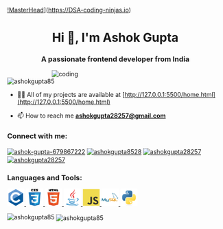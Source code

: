 [!MasterHead](https://1.bp.blogspot.com/-7A4WynwLsMw/XbBpCXG8fHI/AAAAAAAAMt4/uOa1bpLskYgrwGbllhSu2SDj_Mig8SXJQCLcBGAsYHQ/s1600/2000_600px.gif)](https://DSA-coding-ninjas.io)
<h1 align="center">Hi 👋, I'm Ashok Gupta</h1>
<h3 align="center">A passionate frontend developer from India</h3>
<img align="right" alt="coding" width="400" src="https://static.vecteezy.com/system/resources/previews/004/865/921/original/programmer-people-concept-use-laptop-and-programming-code-program-icon-spreading-with-modern-flat-style-free-vector.jpg" >

<p align="left"> <img src="https://komarev.com/ghpvc/?username=ashokgupta85&label=Profile%20views&color=0e75b6&style=flat" alt="ashokgupta85" /> </p>

- 👨‍💻 All of my projects are available at [http://127.0.0.1:5500/home.html](http://127.0.0.1:5500/home.html)

- 📫 How to reach me **ashokgupta28257@gmail.com**

<h3 align="left">Connect with me:</h3>
<p align="left">
<a href="https://linkedin.com/in/ashok-gupta-679867222" target="blank"><img align="center" src="https://raw.githubusercontent.com/rahuldkjain/github-profile-readme-generator/master/src/images/icons/Social/linked-in-alt.svg" alt="ashok-gupta-679867222" height="30" width="40" /></a>
<a href="https://www.codechef.com/users/ashokgupta8528" target="blank"><img align="center" src="https://cdn.jsdelivr.net/npm/simple-icons@3.1.0/icons/codechef.svg" alt="ashokgupta8528" height="30" width="40" /></a>
<a href="https://www.hackerrank.com/ashokgupta28257" target="blank"><img align="center" src="https://raw.githubusercontent.com/rahuldkjain/github-profile-readme-generator/master/src/images/icons/Social/hackerrank.svg" alt="ashokgupta28257" height="30" width="40" /></a>
<a href="https://auth.geeksforgeeks.org/user/ashokgupta28257" target="blank"><img align="center" src="https://raw.githubusercontent.com/rahuldkjain/github-profile-readme-generator/master/src/images/icons/Social/geeks-for-geeks.svg" alt="ashokgupta28257" height="30" width="40" /></a>
</p>

<h3 align="left">Languages and Tools:</h3>
<p align="left"> <a href="https://www.cprogramming.com/" target="_blank" rel="noreferrer"> <img src="https://raw.githubusercontent.com/devicons/devicon/master/icons/c/c-original.svg" alt="c" width="40" height="40"/> </a> <a href="https://www.w3schools.com/css/" target="_blank" rel="noreferrer"> <img src="https://raw.githubusercontent.com/devicons/devicon/master/icons/css3/css3-original-wordmark.svg" alt="css3" width="40" height="40"/> </a> <a href="https://www.w3.org/html/" target="_blank" rel="noreferrer"> <img src="https://raw.githubusercontent.com/devicons/devicon/master/icons/html5/html5-original-wordmark.svg" alt="html5" width="40" height="40"/> </a> <a href="https://www.java.com" target="_blank" rel="noreferrer"> <img src="https://raw.githubusercontent.com/devicons/devicon/master/icons/java/java-original.svg" alt="java" width="40" height="40"/> </a> <a href="https://developer.mozilla.org/en-US/docs/Web/JavaScript" target="_blank" rel="noreferrer"> <img src="https://raw.githubusercontent.com/devicons/devicon/master/icons/javascript/javascript-original.svg" alt="javascript" width="40" height="40"/> </a> <a href="https://www.mysql.com/" target="_blank" rel="noreferrer"> <img src="https://raw.githubusercontent.com/devicons/devicon/master/icons/mysql/mysql-original-wordmark.svg" alt="mysql" width="40" height="40"/> </a> <a href="https://www.python.org" target="_blank" rel="noreferrer"> <img src="https://raw.githubusercontent.com/devicons/devicon/master/icons/python/python-original.svg" alt="python" width="40" height="40"/> </a> </p>

<p><img align="left" src="https://github-readme-stats.vercel.app/api/top-langs?username=ashokgupta85&show_icons=true&locale=en&layout=compact" alt="ashokgupta85" /></p>

<p>&nbsp;<img align="center" src="https://github-readme-stats.vercel.app/api?username=ashokgupta85&show_icons=true&locale=en" alt="ashokgupta85" /></p>
